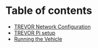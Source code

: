 # Table of contents

* [TREVOR Network Configuration](README.md)
* [TREVOR Pi setup](trevor-pi-setup.md)
* [Running the Vehicle](running-the-vehicle.md)
